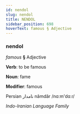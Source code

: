 ```yaml
---
id: nendol
slug: nendol
title: NENDOL
sidebar_position: 698
hoverText: famous § Adjective
---
```


### nendol

*famous* **§** Adjective

**Verb**: to be famous

**Noun**: fame

**Modifier**: famous

Persian نامدار nâmdâr /nɑːm'dɑːɾ/

*Indo-Iranian Language Family*